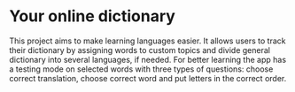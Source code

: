 # Your online dictionary

This project aims to make learning languages easier. It allows users to track their dictionary by assigning words to custom topics and divide general dictionary into several languages, if needed. For better learning the app has a testing mode on selected words with three types of questions: choose correct translation, choose correct word and put letters in the correct order.

